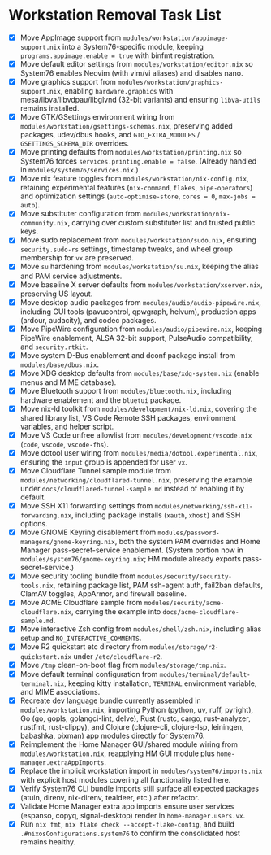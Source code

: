 # Workstation Removal Task List

- [x] Move AppImage support from `modules/workstation/appimage-support.nix` into a System76-specific module, keeping `programs.appimage.enable = true` with binfmt registration.
- [x] Move default editor settings from `modules/workstation/editor.nix` so System76 enables Neovim (with vim/vi aliases) and disables nano.
- [x] Move graphics support from `modules/workstation/graphics-support.nix`, enabling `hardware.graphics` with mesa/libva/libvdpau/libglvnd (32-bit variants) and ensuring `libva-utils` remains installed.
- [x] Move GTK/GSettings environment wiring from `modules/workstation/gsettings-schemas.nix`, preserving added packages, udev/dbus hooks, and `GIO_EXTRA_MODULES` / `GSETTINGS_SCHEMA_DIR` overrides.
- [x] Move printing defaults from `modules/workstation/printing.nix` so System76 forces `services.printing.enable = false`. (Already handled in `modules/system76/services.nix`.)
- [x] Move nix feature toggles from `modules/workstation/nix-config.nix`, retaining experimental features (`nix-command`, `flakes`, `pipe-operators`) and optimization settings (`auto-optimise-store`, `cores = 0`, `max-jobs = auto`).
- [x] Move substituter configuration from `modules/workstation/nix-community.nix`, carrying over custom substituter list and trusted public keys.
- [x] Move sudo replacement from `modules/workstation/sudo.nix`, ensuring `security.sudo-rs` settings, timestamp tweaks, and wheel group membership for `vx` are preserved.
- [x] Move `su` hardening from `modules/workstation/su.nix`, keeping the alias and PAM service adjustments.
- [x] Move baseline X server defaults from `modules/workstation/xserver.nix`, preserving US layout.
- [x] Move desktop audio packages from `modules/audio/audio-pipewire.nix`, including GUI tools (pavucontrol, qpwgraph, helvum), production apps (ardour, audacity), and codec packages.
- [x] Move PipeWire configuration from `modules/audio/pipewire.nix`, keeping PipeWire enablement, ALSA 32-bit support, PulseAudio compatibility, and `security.rtkit`.
- [x] Move system D-Bus enablement and dconf package install from `modules/base/dbus.nix`.
- [x] Move XDG desktop defaults from `modules/base/xdg-system.nix` (enable menus and MIME database).
- [x] Move Bluetooth support from `modules/bluetooth.nix`, including hardware enablement and the `bluetui` package.
- [x] Move nix-ld toolkit from `modules/development/nix-ld.nix`, covering the shared library list, VS Code Remote SSH packages, environment variables, and helper script.
- [x] Move VS Code unfree allowlist from `modules/development/vscode.nix` (`code`, `vscode`, `vscode-fhs`).
- [x] Move dotool user wiring from `modules/media/dotool.experimental.nix`, ensuring the `input` group is appended for user `vx`.
- [x] Move Cloudflare Tunnel sample module from `modules/networking/cloudflared-tunnel.nix`, preserving the example under `docs/cloudflared-tunnel-sample.md` instead of enabling it by default.
- [x] Move SSH X11 forwarding settings from `modules/networking/ssh-x11-forwarding.nix`, including package installs (`xauth`, `xhost`) and SSH options.
- [x] Move GNOME Keyring disablement from `modules/password-managers/gnome-keyring.nix`, both the system PAM overrides and Home Manager pass-secret-service enablement. (System portion now in `modules/system76/gnome-keyring.nix`; HM module already exports pass-secret-service.)
- [x] Move security tooling bundle from `modules/security/security-tools.nix`, retaining package list, PAM ssh-agent auth, fail2ban defaults, ClamAV toggles, AppArmor, and firewall baseline.
- [x] Move ACME Cloudflare sample from `modules/security/acme-cloudflare.nix`, carrying the example into `docs/acme-cloudflare-sample.md`.
- [x] Move interactive Zsh config from `modules/shell/zsh.nix`, including alias setup and `NO_INTERACTIVE_COMMENTS`.
- [x] Move R2 quickstart etc directory from `modules/storage/r2-quickstart.nix` under `/etc/cloudflare-r2`.
- [x] Move `/tmp` clean-on-boot flag from `modules/storage/tmp.nix`.
- [x] Move default terminal configuration from `modules/terminal/default-terminal.nix`, keeping kitty installation, `TERMINAL` environment variable, and MIME associations.
- [x] Recreate dev language bundle currently assembled in `modules/workstation.nix`, importing Python (python, uv, ruff, pyright), Go (go, gopls, golangci-lint, delve), Rust (rustc, cargo, rust-analyzer, rustfmt, rust-clippy), and Clojure (clojure-cli, clojure-lsp, leiningen, babashka, pixman) app modules directly for System76.
- [x] Reimplement the Home Manager GUI/shared module wiring from `modules/workstation.nix`, reapplying HM GUI module plus `home-manager.extraAppImports`.
- [x] Replace the implicit workstation import in `modules/system76/imports.nix` with explicit host modules covering all functionality listed here.
- [x] Verify System76 CLI bundle imports still surface all expected packages (atuin, direnv, nix-direnv, tealdeer, etc.) after refactor.
- [x] Validate Home Manager extra app imports ensure user services (espanso, copyq, signal-desktop) render in `home-manager.users.vx`.
- [x] Run `nix fmt`, `nix flake check --accept-flake-config`, and build `.#nixosConfigurations.system76` to confirm the consolidated host remains healthy.

